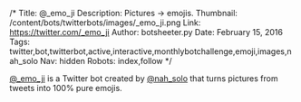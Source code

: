/*
Title: @_emo_ji
Description: Pictures -> emojis.
Thumbnail: /content/bots/twitterbots/images/_emo_ji.png
Link: https://twitter.com/_emo_ji
Author: botsheeter.py
Date: February 15, 2016
Tags: twitter,bot,twitterbot,active,interactive,monthlybotchallenge,emoji,images,nah_solo
Nav: hidden
Robots: index,follow
*/

[@_emo_ji](https://twitter.com/_emo_ji) is a Twitter bot created by [@nah_solo](https://twitter.com/nah_solo) that turns pictures from tweets into 100% pure emojis.
